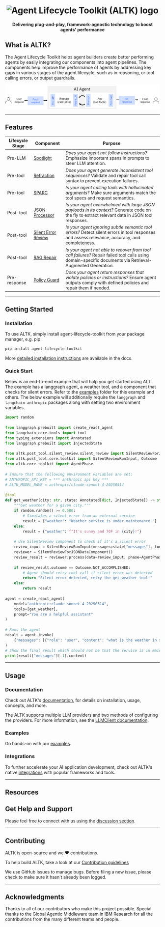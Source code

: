 <h1 align="center" >
    <img alt="Agent Lifecycle Toolkit (ALTK) logo" src="docs/assets/logo.png" height="120">
</h1>

<h4 align="center">Delivering plug-and-play, framework-agnostic technology to boost agents' performance</h4>

## What is ALTK?
The Agent Lifecycle Toolkit helps agent builders create better performing agents by easily integrating our components into agent pipelines. The components help improve the performance of agents by addressing key gaps in various stages of the agent lifecycle, such as in reasoning, or tool calling errors, or output guardrails.

![lifecycle.png](docs/assets/lifecycle.png)

---

## Features
<!--
[TODO: move up in the order of sections?] -->

| Lifecycle Stage | Component                                                              | Purpose |
|-----------------|------------------------------------------------------------------------|------------------------------------------------------------------------------------------------------------------------------------------------------------------------------------------------------------------------------------------------------|
| Pre-LLM         | [Spotlight](altk/pre_llm/spotlight)                                    | *Does your agent not follow instructions?* Emphasize important spans in prompts to steer LLM attention. |
| Pre-tool        | [Refraction](altk/pre_tool/refraction)              | *Does your agent generate inconsistent tool sequences?* Validate and repair tool call syntax to prevent execution failures. |
| Pre-tool        | [SPARC](altk/pre_tool/sparc)                        | *Is your agent calling tools with hallucinated arguments?* Make sure arguments match the tool specs and request semantics. |
| Post-tool       | [JSON Processor](altk/post_tool/code_generation)                                                       | *Is your agent overwhelmed with large JSON payloads in its context?* Generate code on the fly to extract relevant data in JSON tool responses. |
| Post-tool       | [Silent Error Review](altk/post_tool/silent_review) | *Is your agent ignoring subtle semantic tool errors?* Detect silent errors in tool responses and assess relevance, accuracy, and completeness. |
| Post-tool       | [RAG Repair](altk/post_tool/rag_repair)             | *Is your agent not able to recover from tool call failures?* Repair failed tool calls using domain-specific documents via Retrieval-Augmented Generation. |
| Pre-response    | [Policy Guard](altk/pre_response/policy_guard)                              | *Does your agent return responses that violate policies or instructions?* Ensure agent outputs comply with defined policies and repair them if needed. |

---

## Getting Started

### Installation

To use ALTK, simply install agent-lifecycle-toolkit from your package manager, e.g. pip:

```bash
pip install agent-lifecycle-toolkit
```

More [detailed installation instructions]() are available in the docs.
<!-- [TODO: add link] -->

### Quick Start
Below is an end-to-end example that will halp you get started using ALT. The example has a langgraph agent, a weather tool, and a component that checks for silent errors. Refer to the [examples](examples) folder for this example and others. The below example will additionally require the `langgraph` and `langchain-anthropic` packages along with setting two environment variables.

```python
import random

from langgraph.prebuilt import create_react_agent
from langchain_core.tools import tool
from typing_extensions import Annotated
from langgraph.prebuilt import InjectedState

from altk.post_tool.silent_review.silent_review import SilentReviewForJSONDataComponent
from altk.post_tool.core.toolkit import SilentReviewRunInput, Outcome
from altk.core.toolkit import AgentPhase

# Ensure that the following environment variables are set:
# ANTHROPIC_API_KEY = *** anthropic api key ***
# ALTK_MODEL_NAME = anthropic/claude-sonnet-4-20250514

@tool
def get_weather(city: str, state: Annotated[dict, InjectedState]) -> str:
    """Get weather for a given city."""
    if random.random() >= 0.500:
        # Simulates a silent error from an external service
        result = {"weather": "Weather service is under maintenance."}
    else:
        result = {"weather": f"It's sunny and 70F in {city}!"}

    # Use SilentReview component to check if it's a silent error
    review_input = SilentReviewRunInput(messages=state["messages"], tool_response=result)
    reviewer = SilentReviewForJSONDataComponent()
    review_result = reviewer.process(data=review_input, phase=AgentPhase.RUNTIME)

    if review_result.outcome == Outcome.NOT_ACCOMPLISHED:
        # Agent should retry tool call if silent error was detected
        return "Silent error detected, retry the get_weather tool!"
    else:
        return result

agent = create_react_agent(
    model="anthropic:claude-sonnet-4-20250514",
    tools=[get_weather],
    prompt="You are a helpful assistant"
)

# Runs the agent
result = agent.invoke(
    {"messages": [{"role": "user", "content": "what is the weather in sf"}]}
)
# Show the final result which should not be that the service is in maintenance.
print(result["messages"][-1].content)
```

<!-- More advanced usage options are available in the [docs](). -->
<!-- [TODO: add link] -->

---

## Usage

### Documentation

Check out ALTK's [documentation](https://pages.github.com/AgentToolkit/agent-lifecycle-toolkit/), for details on
installation, usage, concepts, and more.

The ALTK supports multiple LLM providers and two methods of configuring the providers. For more information, see the [LLMClient documentation](https://github.com/AgentToolkit/agent-lifecycle-toolkit/blob/main/altk/toolkit_core/llm/README.md).

### Examples
Go hands-on with our [examples](examples).

### Integrations
To further accelerate your AI application development, check out ALTK's native
[integrations](./docs/integrations.md) with popular frameworks and tools.

---

## Resources

## Get Help and Support
Please feel free to connect with us using the [discussion section](https://github.com/AgentToolkit/agent-lifecycle-toolkit).

---

## Contributing
ALTK is open-source and we ❤️ contributions.<br>

To help build ALTK, take a look at our [Contribution guidelines](CONTRIBUTING.md)

We use GitHub Issues to manage bugs. Before filing a new issue, please check to make sure it hasn't already been logged.

---

## Acknowledgments
Thanks to all of our contributors who make this project possible. Special thanks to the Global Agentic Middleware team in IBM Research for all the contributions from the many different teams and people.
